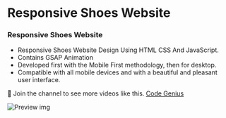 # Responsive Shoes Website
### Responsive Shoes Website

- Responsive Shoes Website Design Using HTML CSS And JavaScript.
- Contains GSAP Animation
- Developed first with the Mobile First methodology, then for desktop.
- Compatible with all mobile devices and with a beautiful and pleasant user interface.

💙 Join the channel to see more videos like this. [Code Genius](https://www.youtube.com/@codegenius02)

![Preview img](/preview-1.png)
